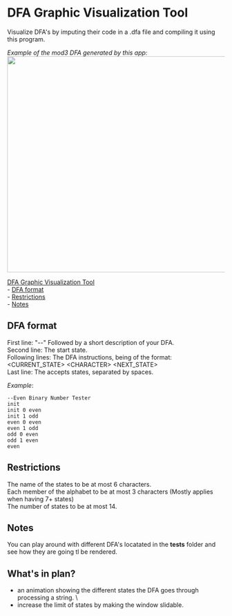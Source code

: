 # DFA Graphic Visualization Tool

Visualize DFA's by imputing their code in a .dfa file and compiling it using this program.

*Example of the mod3 DFA generated by this app:*\
<img src="https://user-images.githubusercontent.com/74255152/178478526-d4817b2f-5986-41d2-ab37-e21e28027c71.png" width="870" height="500">

[DFA Graphic Visualization Tool](#dfa-graphic-visualization-tool) \
    - [DFA format](#dfa-format) \
    - [Restrictions](#restrictions) \
    - [Notes](#notes)

## DFA format

First line: "--" Followed by a short description of your DFA. \
Second line: The start state. \
Following lines: The DFA instructions, being of the format: \
<CURRENT_STATE> \<CHARACTER\> <NEXT_STATE> \
Last line: The accepts states, separated by spaces.

_Example_:

```
--Even Binary Number Tester
init
init 0 even
init 1 odd
even 0 even
even 1 odd
odd 0 even
odd 1 even
even
```

## Restrictions

The name of the states to be at most 6 characters. \
Each member of the alphabet to be at most 3 characters (Mostly applies when having 7+ states)  \
The number of states to be at most 14.

## Notes

You can play around with different DFA's locatated in the **tests** folder and see how they are going tl be rendered.

## What's in plan?

- an animation showing the different states the DFA goes through processing a string. \
- increase the limit of states by making the window slidable.
